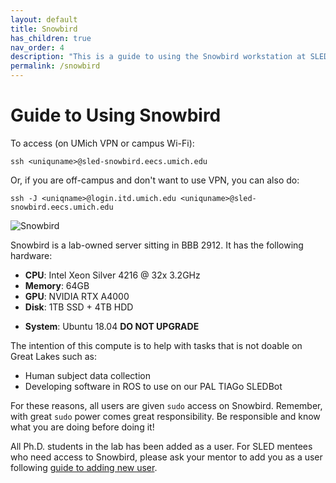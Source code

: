 ```yaml
---
layout: default
title: Snowbird
has_children: true
nav_order: 4
description: "This is a guide to using the Snowbird workstation at SLED Reserch Group."
permalink: /snowbird
---
```

# Guide to Using Snowbird

To access (on UMich VPN or campus Wi-Fi):
```
ssh <uniquname>@sled-snowbird.eecs.umich.edu
```
Or, if you are off-campus and don't want to use VPN, you can also do:
```
ssh -J <uniqname>@login.itd.umich.edu <uniquname>@sled-snowbird.eecs.umich.edu
```

![Snowbird](/compute-guide/snowbird/snowbird.jpg)

Snowbird is a lab-owned server sitting in BBB 2912. It has the following hardware:

- **CPU**: Intel Xeon Silver 4216 @ 32x 3.2GHz
- **Memory**: 64GB
- **GPU**: NVIDIA RTX A4000
- **Disk**: 1TB SSD + 4TB HDD
<!-- - **Network**: 10 Gbps dual port -->
- **System**: Ubuntu 18.04 **DO NOT UPGRADE**
<!-- - **Power Supply**: 1300w -->

The intention of this compute is to help with tasks that is not doable on Great Lakes such as:
- Human subject data collection
- Developing software in ROS to use on our PAL TIAGo SLEDBot

For these reasons, all users are given `sudo` access on Snowbird. Remember, with great `sudo` power comes great responsibility. Be responsible and know what you are doing before doing it!

All Ph.D. students in the lab has been added as a user. For SLED mentees who need access to Snowbird, please ask your mentor to add you as a user following [guide to adding new user](/compute-guide/snowbird/add-new-user).
